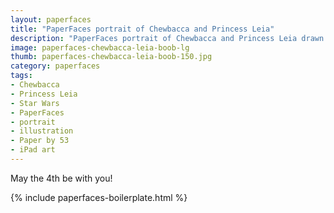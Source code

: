 ```yaml
---
layout: paperfaces
title: "PaperFaces portrait of Chewbacca and Princess Leia"
description: "PaperFaces portrait of Chewbacca and Princess Leia drawn with Paper by 53 on an iPad."
image: paperfaces-chewbacca-leia-boob-lg
thumb: paperfaces-chewbacca-leia-boob-150.jpg
category: paperfaces
tags: 
- Chewbacca
- Princess Leia
- Star Wars
- PaperFaces
- portrait
- illustration
- Paper by 53
- iPad art
---
```


May the 4th be with you!

{% include paperfaces-boilerplate.html %}